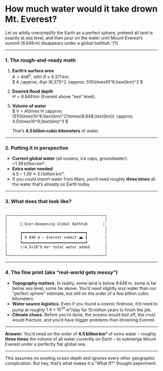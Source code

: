 # How much water would it take drown Mt. Everest?

Let us wildly oversimplify the Earth as a perfect sphere, pretend all land is exactly at sea level, and then pour on the water until Mount Everest’s summit (8 848 m) disappears under a global bathtub.^\[1]

---

### 1. The rough‑and‑ready math

1. **Earth’s surface area**  
   $A = 4\pi R^2$, with $R ≈ 6\,371\text{ km}$.  
   $ A \;\approx\; 4\pi (6\,371)^2  \;\approx\; 510\times10^6\;\text{km}^2 $

2. **Desired flood depth**  
   $H = 8.848\text{ km}$ (Everest above “sea” level).

3. **Volume of water**  
   $ V = A\times H \;\approx\; (510\times10^6\;\text{km}^2)\times(8.848\;\text{km}) \;\approx\; 4.5\times10^9\;\text{km}^3 $
   
   That’s **4.5 billion cubic kilometers** of water.

---

### 2. Putting it in perspective

* **Current global water** (all oceans, ice caps, groundwater):  
  ~1.39 billion km³.  
* **Extra water needed**:  
  $4.5 - 1.39 ≈ 3.1$ billion km³.  
* If you could import water from Mars, you’d need roughly **three times** all the water that’s already on Earth today.

---

### 3. What does that look like?

```

┌─────────────────────────────────────────────┐
│                                             │
│      🌊 Ever-Deepening Global Bathtub       │
│                                             │
│      ┏━━━━━━━━━━━━━━━━━━━━━━━━━━━━━┓        │
│      ┃ 8 848 m — Everest summit 🏔 ┃        │
│      ┗━━━━━━━━━━━━━━━━━━━━━━━━━━━━━┛        │
│      \~4.5×10^9 km³ total water added       │
│                                             │
└─────────────────────────────────────────────┘

```

---

### 4. The fine print (aka “real‑world gets messy”)

* **Topography matters.** In reality, some land is below 8 848 m, some is far below sea level, some far above. You’d need slightly *less* water than our “perfect sphere” estimate, but still on the order of a few billion cubic kilometers.  
* **Water source logistics.** Even if you found a cosmic firehose, it’d need to pump at roughly $1.4×10^{14}$ m³/day for 10 million years to finish the job.  
* **Climate chaos.** Before you’re done, the oceans would boil off, the crust would fracture, and you’d have bigger problems than drowning Everest.

---

**Answer:** You’d need on the order of **4.5 billion km³** of extra water – roughly **three times** the volume of all water currently on Earth – to submerge Mount Everest under a perfectly flat global sea.

---

This assumes no existing ocean depth and ignores every other geographic complication. But hey, that’s what makes it a “What If?” thought experiment.</sub>
